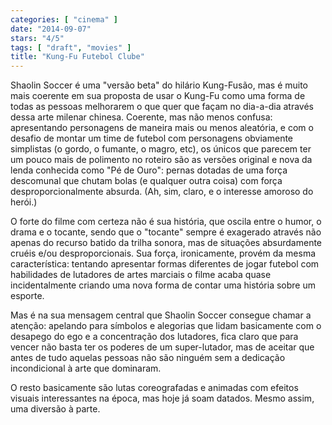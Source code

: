 ```yaml
---
categories: [ "cinema" ]
date: "2014-09-07"
stars: "4/5"
tags: [ "draft", "movies" ]
title: "Kung-Fu Futebol Clube"
---
```

Shaolin Soccer é uma "versão beta" do hilário Kung-Fusão, mas é
muito mais coerente em sua proposta de usar o Kung-Fu como uma forma
de todas as pessoas melhorarem o que quer que façam no dia-a-dia
através dessa arte milenar chinesa. Coerente, mas não menos confusa:
apresentando personagens de maneira mais ou menos aleatória, e com o
desafio de montar um time de futebol com personagens obviamente simplistas
(o gordo, o fumante, o magro, etc), os únicos que parecem ter um pouco
mais de polimento no roteiro são as versões original e nova da lenda
conhecida como "Pé de Ouro": pernas dotadas de uma força descomunal
que chutam bolas (e qualquer outra coisa) com força desproporcionalmente
absurda. (Ah, sim, claro, e o interesse amoroso do herói.)

O forte do filme com certeza não é sua história, que oscila entre o
humor, o drama e o tocante, sendo que o "tocante" sempre é exagerado
através não apenas do recurso batido da trilha sonora, mas de
situações absurdamente cruéis e/ou desproporcionais. Sua força,
ironicamente, provém da mesma característica: tentando apresentar
formas diferentes de jogar futebol com habilidades de lutadores de artes
marciais o filme acaba quase incidentalmente criando uma nova forma de
contar uma história sobre um esporte.

Mas é na sua mensagem central que Shaolin Soccer consegue chamar a
atenção: apelando para símbolos e alegorias que lidam basicamente com
o desapego do ego e a concentração dos lutadores, fica claro que para
vencer não basta ter os poderes de um super-lutador, mas de aceitar
que antes de tudo aquelas pessoas não são ninguém sem a dedicação
incondicional à arte que dominaram.

O resto basicamente são lutas coreografadas e animadas com efeitos
visuais interessantes na época, mas hoje já soam datados. Mesmo assim,
uma diversão à parte.
